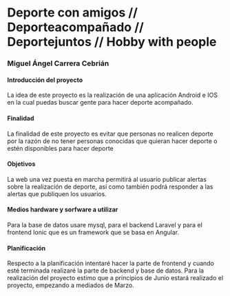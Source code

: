 # Deporte con amigos // Deporteacompañado // Deportejuntos // Hobby with people

### Miguel Ángel Carrera Cebrián
#### Introducción del proyecto
La idea de este proyecto es la realización de una aplicación Android e IOS en la cual puedas buscar gente para hacer deporte acompañado.

#### Finalidad
La finalidad de este proyecto es evitar que personas no realicen deporte por la razón de no tener personas conocidas que quieran hacer deporte o estén disponibles para hacer deporte

#### Objetivos
La web una vez puesta en marcha permitirá al usuario publicar alertas sobre la realización de deporte, así como también podrá responder a las alertas que publiquen los usuarios.

#### Medios hardware y sorfware a utilizar
Para la base de datos usare mysql, para el backend Laravel y para el frontend Ionic que es un framework que se basa en Angular.

#### Planificación
Respecto a la planificación intentaré hacer la parte de frontend y cuando esté terminada realizaré la parte de backend y base de datos. Para la realización del proyecto estimo que a principios de Junio estará realizado el proyecto, empezando a mediados de Marzo.
